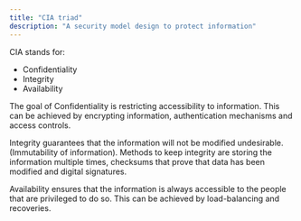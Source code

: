 ```yaml
---
title: "CIA triad"
description: "A security model design to protect information"
---
```


CIA stands for:

* Confidentiality
* Integrity
* Availability

The goal of Confidentiality is restricting accessibility to information. This
can be achieved by encrypting information, authentication mechanisms and
access controls.

Integrity guarantees that the information will not be modified undesirable.
(Immutability of information). Methods to keep integrity are storing the
information multiple times, checksums that prove that data has been modified and
digital signatures.

Availability ensures that the information is always accessible to the people
that are privileged to do so. This can be achieved by load-balancing and
recoveries.
